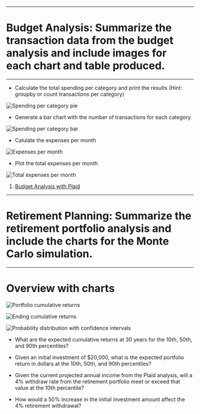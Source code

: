 *******************************************************************************
# Budget Analysis: Summarize the transaction data from the budget analysis and include images for each chart and table produced.
********************************************************************************

* Calculate the total spending per category and print the results (Hint: groupby or count transactions per category)

![Spending per category pie](Images/spending_per_category_piechart.png.png)




* Generate a bar chart with the number of transactions for each category

![Spending per category bar](Images/spending-per-category-bar.png)




* Calulate the expenses per month

![Expenses per month](Images/expenses-per-month.png)




* Plot the total expenses per month

![Total expenses per month](Images/total-expenses-per-month.png)




1. [Budget Analysis with Plaid](#Budget-Analysis)




******************************************************************************
# Retirement Planning: Summarize the retirement portfolio analysis and include the charts for the Monte Carlo simulation.
*****************************************************************************

# Overview with charts

![Portfolio cumulative returns](Images/portfolio_cumulative_returns.png)

![Ending cumulative returns](Images/ending_cumulative_returns.png)


![Probability distribution with confidence intervals](Images/probability_distribution_with_confidence_intervals.png)


* What are the expected cumulative returns at 30 years for the 10th, 50th, and 90th percentiles?







* Given an initial investment of $20,000, what is the expected portfolio return in dollars at the 10th, 50th, and 90th percentiles?





* Given the current projected annual income from the Plaid analysis, will a 4% withdraw rate from the retirement portfolio meet or exceed that value at the 10th percentile?




* How would a 50% increase in the initial investment amount affect the 4% retirement withdrawal?



